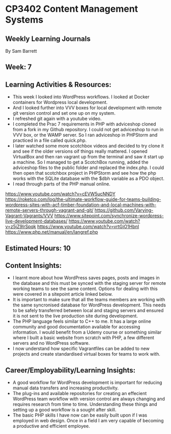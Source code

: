 # CP3402 Content Management Systems
## Weekly Learning Journals

By Sam Barrett

## Week: 7

## Learning Activities & Resources:
- This week I looked into WordPress workflows. I looked at Docker containers for Wordpress local development.
- And I looked further into VVV boxes for local development with remote git version control and set one up on my system.
- I refreshed git again with a youtube video.
- I completed the Prac 7 requirements in PHP with adviceshop cloned from a fork in my Github repository. I could not get adviceshop to run in
VVV box, or the WAMP server. So I ran adviceshop in PHPStorm and practiced in a file called quick.php.
- I later watched some more scotchbox videos and decided to try clone it and see if the older versions oif things really mattered. I opened VirtualBox and then ran vagrant up from the terminal and saw it start up a machine. So I managed to get a ScotchBox running, added the adviceshop files to the public folder and replaced the index.php. I could then open that scotchbox project in PHPStorm and see how the php works with the SQLite database with the $dbh variable as a PDO object.
- I read through parts of the PHP manual online.

https://www.youtube.com/watch?v=cEVW5ucNNDY
https://roketco.com/log/the-ultimate-workflow-guide-for-teams-building-wordpress-sites-with-acf-timber-foundation-and-local-machines-with-remote-servers-through-vagrant-and-git/
https://github.com/Varying-Vagrant-Vagrants/VVV
https://www.sitepoint.com/synchronize-wordpress-live-development-databases/
https://www.youtube.com/watch?v=z5jZ9lrSpqk
https://www.youtube.com/watch?v=vrtGiO1HbnI
https://www.php.net/manual/en/langref.php

## Estimated Hours: 10

## Content Insights:
- I learnt more about how WordPress saves pages, posts and images in the database and this must be synced with the staging server for remote
working teams to see the same content. Options for dealing with this were covered in a sitepoint article linked below.
- It is important to make sure that all the teams members are working with the same syncronised database for WordPress development. This needs to be
safely transferred between local and staging servers and ensured it is not sent to the live production site during development.
- The PHP language feels similar to C++ to me. It has a large online community and good documentation available for accessing information. I would
benefit from a Udemy course or something similar where I built a basic website from scratch with PHP, a few different servers and no WordPress software.
- I now understand how specific Vagrantfiles can be added to new projects and create standardised virtual boxes for teams to work with.

## Career/Employability/Learning Insights:
- A good workflow for WordPress development is important for reducing manual data transfers and increasing productivity.
- The plug-ins and available repositories for creating an effecient WordPress team workflow with version control are always changing and requires
research from time to time. Understanding these things and setting up a good workflow is a sought after skill.
- The basic PHP skills I have now can be easily built upon if I was employed in web design. Once in a field I am very capable of becoming a productive
and efficient employee.